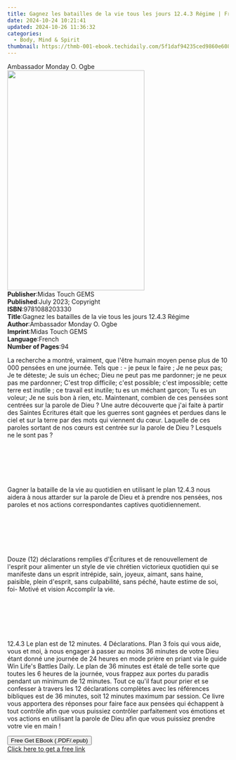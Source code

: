 ```yaml
---
title: Gagnez les batailles de la vie tous les jours 12.4.3 Régime | Free Book
date: 2024-10-24 10:21:41
updated: 2024-10-26 11:36:32
categories:
  - Body, Mind & Spirit
thumbnail: https://thmb-001-ebook.techidaily.com/5f1daf94235ced9860e60869ef1b80e445cee537f6bc1a9669ac14a611c7255b.jpg
---
```

<main id="book-container">
  <div class="flex flex-col">
    <div class="book-brief flex-1 py-6 px-4 sm:p-6 md:py-10 md:px-8">
      <!-- brief-->
      <div class="book-brief-main">Ambassador Monday O. Ogbe</div>
    </div>
    <div
      class="book-meta-info flex-1 grid gap-4 col-start-1 col-end-3 row-start-1 sm:mb-6 sm:grid-cols-4 lg:gap-6 lg:col-start-2 lg:row-end-6 lg:row-span-6 lg:mb-0"
    >
      <div
        class="book-meta-info-left place-content-center mt-4 p-4 text-sm leading-6 col-start-2 col-span-2 dark:text-slate-400"
      >
        <img
          class="w-full h-500 object-cover rounded-lg sm:h-255 sm:col-span-2 lg:col-span-full"
          src="https://img-001-ebook.techidaily.com/75d305a651848a7b79b3b5c822af0b784d55ebcaf62f61608e81621ebc4e696a.jpg"
          alt=""
          width="312"
          height="500"
        />
      </div>
      <div
        class="book-meta-info-right mt-2 col-start-1 row-start-2 col-span-3 self-center"
      >
        <!-- meta data  -->
        <div class="flex flex-col px-4 md:px-8">
          <div class="flex-1">
            <strong>Publisher</strong>:<span class="px-2"
              >Midas Touch GEMS</span
            >
          </div>
          <div class="flex-1">
            <strong>Published</strong>:<span class="px-2"
              >July 2023; Copyright</span
            >
          </div>
          <div class="flex-1">
            <strong>ISBN</strong>:<span class="px-2">9781088203330</span>
          </div>
          <div class="flex-1">
            <strong>Title</strong>:<span class="px-2"
              >Gagnez les batailles de la vie tous les jours 12.4.3 Régime</span
            >
          </div>
          <div class="flex-1">
            <strong>Author</strong>:<span class="px-2"
              >Ambassador Monday O. Ogbe</span
            >
          </div>
          <div class="flex-1">
            <strong>Imprint</strong>:<span class="px-2">Midas Touch GEMS</span>
          </div>
          <div class="flex-1">
            <strong>Language</strong>:<span class="px-2">French</span>
          </div>
          <div class="flex-1">
            <strong>Number of Pages</strong>:<span class="px-2">94</span>
          </div>
        </div>
      </div>
    </div>
    <div class="book-description flex-1 py-6 px-4 sm:p-6 md:py-10 md:px-8">
      <div class="book-description-main">
        <div accordion-content="" id="description">
          <p>
            La recherche a montré, vraiment, que l'être humain moyen pense plus
            de 10 000 pensées en une journée. Tels que : - je peux le faire ; Je
            ne peux pas; Je te déteste; Je suis un échec; Dieu ne peut pas me
            pardonner; je ne peux pas me pardonner; C'est trop difficile; c'est
            possible; c'est impossible; cette terre est inutile ; ce travail est
            inutile; tu es un méchant garçon; Tu es un voleur; Je ne suis bon à
            rien, etc. Maintenant, combien de ces pensées sont centrées sur la
            parole de Dieu ? Une autre découverte que j'ai faite à partir des
            Saintes Écritures était que les guerres sont gagnées et perdues dans
            le ciel et sur la terre par des mots qui viennent du cœur. Laquelle
            de ces paroles sortant de nos cœurs est centrée sur la parole de
            Dieu ? Lesquels ne le sont pas ?
          </p>
          <p><br /></p>
          <p>&nbsp;</p>
          <p><br /></p>
          <p>
            Gagner la bataille de la vie au quotidien en utilisant le plan
            12.4.3 nous aidera à nous attarder sur la parole de Dieu et à
            prendre nos pensées, nos paroles et nos actions correspondantes
            captives quotidiennement.
          </p>
          <p><br /></p>
          <p>&nbsp;</p>
          <p><br /></p>
          <p>
            Douze (12) déclarations remplies d'Écritures et de renouvellement de
            l'esprit pour alimenter un style de vie chrétien victorieux
            quotidien qui se manifeste dans un esprit intrépide, sain, joyeux,
            aimant, sans haine, paisible, plein d'esprit, sans culpabilité, sans
            péché, haute estime de soi, foi- Motivé et vision Accomplir la vie.
          </p>
          <p><br /></p>
          <p>&nbsp;</p>
          <p><br /></p>
          <p>
            12.4.3 Le plan est de 12 minutes. 4 Déclarations. Plan 3 fois qui
            vous aide, vous et moi, à nous engager à passer au moins 36 minutes
            de votre Dieu étant donné une journée de 24 heures en mode prière en
            priant via le guide Win Life's Battles Daily. Le plan de 36 minutes
            est étalé de telle sorte que toutes les 6 heures de la journée, vous
            frappez aux portes du paradis pendant un minimum de 12 minutes. Tout
            ce qu'il faut pour prier et se confesser à travers les 12
            déclarations complètes avec les références bibliques est de 36
            minutes, soit 12 minutes maximum par session. Ce livre vous
            apportera des réponses pour faire face aux pensées qui échappent à
            tout contrôle afin que vous puissiez contrôler parfaitement vos
            émotions et vos actions en utilisant la parole de Dieu afin que vous
            puissiez prendre votre vie en main !
          </p>
        </div>
        <div class="accordion-fader"></div>
      </div>
    </div>
    <div class="book-excerpts flex-1 py-6 px-4 sm:p-6 md:py-10 md:px-8"></div>
    <div
      class="book-about-author flex-1 py-6 px-4 sm:p-6 md:py-10 md:px-8"
    ></div>
    <div class="book-free-get flex-1 py-6 px-4 sm:p-6 md:py-10 md:px-8">
      <button
        id="btn-free-get"
        class="bg-blue-500 hover:bg-blue-700 text-white font-bold py-2 px-4 rounded"
      >
        Free Get EBook (.PDF/.epub)
      </button>
      <div id="countdown-display" class="px-2 text-lg mt-2"></div>
      <a
        id="free-link"
        class="hidden bg-blue-500 hover:bg-blue-700 text-white font-bold py-2 px-4 rounded"
        href="https://www.ebooks.com/en-us/book/210904188/gagnez-les-batailles-de-la-vie-tous-les-jours-12-4-3-r-gime/ambassador-monday-o-ogbe/"
        target="_blank"
        >Click here to get a free link</a
      >
    </div>
    <script>
      let countdownTime = 0;
      let countdownInterval = null;
      document
        .getElementById('btn-free-get')
        .addEventListener('click', startCountdown);
      function startCountdown() {
        countdownTime = new Date().getTime() + 60000 * 3;
        countdownInterval = setInterval(updateCountdown, 1000);
        document.getElementById('btn-free-get').disabled = true;
        document
          .getElementById('btn-free-get')
          .classList.add('bg-gray-500', 'cursor-not-allowed');
      }
      function updateCountdown() {
        let currentTime = new Date().getTime();
        let timeLeft = countdownTime - currentTime;
        let secondsLeft = Math.floor(timeLeft / 1000);
        document.getElementById('countdown-display').innerHTML =
          `Remaining time: ${secondsLeft} seconds.`;
        if (secondsLeft <= 0) {
          clearInterval(countdownInterval);
          document.getElementById('btn-free-get').classList.add('hidden');
          document.getElementById('free-link').classList.remove('hidden');
          document.getElementById('countdown-display').innerHTML = '';
        }
      }
    </script>
  </div>
</main>

